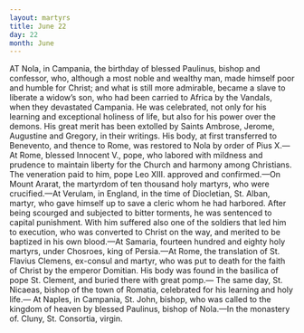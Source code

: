 ```yaml
---
layout: martyrs
title: June 22
day: 22
month: June
---
```

AT Nola, in Campania, the birthday of blessed Paulinus, bishop and confessor, who, although a most
noble and wealthy man, made himself poor and humble for Christ; and what is still more admirable,
became a slave to liberate a widow’s son, who had
been carried to Africa by the Vandals, when they
devastated Campania. He was celebrated, not only
for his learning and exceptional holiness of life, but
also for his power over the demons. His great merit
has been extolled by Saints Ambrose, Jerome, Augustine and Gregory, in their writings. His body,
at first transferred to Benevento, and thence to
Rome, was restored to Nola by order of Pius X.&mdash;At
Rome, blessed Innocent V., pope, who labored with
mildness and prudence to maintain liberty for the
Church and harmony among Christians. The veneration paid to him, pope Leo XIII. approved and
confirmed.&mdash;On Mount Ararat, the martyrdom of
ten thousand holy martyrs, who were crucified.&mdash;At
Verulam, in England, in the time of Diocletian, St.
Alban, martyr, who gave himself up to save a cleric
whom he had harbored. After being scourged and
subjected to bitter torments, he was sentenced to
capital punishment. With him suffered also one of
the soldiers that led him to execution, who was converted to Christ on the way, and merited to be baptized in his own blood.&mdash;At Samaria, fourteen hundred and eighty holy martyrs, under Chosroes, king
of Persia.&mdash;At Rome, the translation of St. Flavius
Clemens, ex-consul and martyr, who was put to
death for the faith of Christ by the emperor Domitian. His body was found in the basilica of pope
St. Clement, and buried there with great pomp.&mdash;
The same day, St. Nicaeas, bishop of the town of
Romatia, celebrated for his learning and holy life.&mdash;
At Naples, in Campania, St. John, bishop, who was
called to the kingdom of heaven by blessed Paulinus,
bishop of Nola.&mdash;In the monastery of. Cluny, St. Consortia, virgin.
